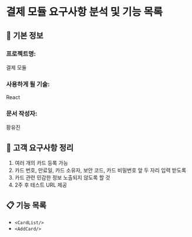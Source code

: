 # 결제 모듈 요구사항 분석 및 기능 목록

## 📌 기본 정보
### 프로젝트명:
결제 모듈

### 사용하게 될 기술:
React

### 문서 작성자:
황유진

## 📝 고객 요구사항 정리
1. 여러 개의 카드 등록 가능
2. 카드 번호, 만료일, 카드 소유자, 보안 코드, 카드 비밀번호 앞 두 자리 입력 받도록
3. 카드 관련 민감한 정보 노출되지 않도록 할 것
4. 2주 후 테스트 URL 제공

## 📋 기능 목록
- `<CardList/>`
- `<AddCard/>`
